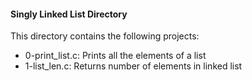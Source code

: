 #### Singly Linked List Directory
This directory contains the following projects:
* 0-print_list.c: Prints all the elements of a list
* 1-list_len.c: Returns number of elements in linked list

